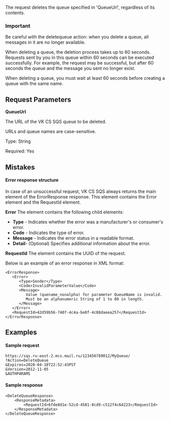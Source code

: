 The request deletes the queue specified in 'QueueUrl', regardless of its contents.

### Important

Be careful with the deletequeue action: when you delete a queue, all messages in it are no longer available.

When deleting a queue, the deletion process takes up to 60 seconds. Requests sent by you in this queue within 60 seconds can be executed successfully. For example, the request may be successful, but after 60 seconds the queue and the message you sent no longer exist.

When deleting a queue, you must wait at least 60 seconds before creating a queue with the same name.

## Request Parameters

**QueueUrl**

The URL of the VK CS SQS queue to be deleted.

URLs and queue names are case-sensitive.

Type: String

Required: Yes

## Mistakes

#### Error response structure

In case of an unsuccessful request, VK CS SQS always returns the main element of the ErrorResponse response. This element contains the Error element and the RequestId element.

**Error** The element contains the following child elements:

- **Type** \- Indicates whether the error was a manufacturer's or consumer's error.
- **Code** \- Indicates the type of error.
- **Message** \- Indicates the error status in a readable format.
- **Detail**\- (Optional) Specifies additional information about the error.

**RequestId** The element contains the UUID of the request.

Below is an example of an error response in XML format:

```
<ErrorResponse>
   <Error>
      <Type>Sender</Type>
      <Code>InvalidParameterValue</Code>
      <Message>
         Value (quename_nonalpha) for parameter QueueName is invalid.
         Must be an alphanumeric String of 1 to 80 in length.
      </Message>
   </Error>
   <RequestId>42d59b56-7407-4c4a-be0f-4c88daeea257</RequestId>
</ErrorResponse>
```

## Examples

#### Sample request

```
https://sqs.ru-east-2.mcs.mail.ru/123456789012/MyQueue/
?Action=DeleteQueue
&Expires=2020-04-18T22:52:43PST
&Version=2012-11-05
&AUTHPARAMS
```

#### Sample response

```
<DeleteQueueResponse>
    <ResponseMetadata>
        <RequestId>6fde8d1e-52cd-4581-8cd9-c512f4c64223</RequestId>
    </ResponseMetadata>
</DeleteQueueResponse>
```
